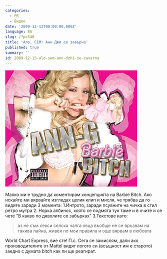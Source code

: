 ```yaml
---
categories:
  - PR
  - Видео
date: '2009-12-13T00:00:00.000Z'
language: BG
slug: /?p=540
title: 'Ало, СЕМ! Анн Джи се завърна'
published: true
summary: ''
id: 2009-12-13-alo-sem-ann-dzhi-se-zavarna
---
```


![Анн Джи](https://raw.githubusercontent.com/kirilchristov/blog_images/main/2009/12/CD-COVER-TEXT-s_2.jpg)

Малко ми е трудно да коментирам концепцията на Barbie Bitch. Ако искайте ми вярвайте изгледах целия клип и мисля, че трябва да го видите заради 3 момента: 1.Интрото, заради псувните на чичка в стил ретро мутра 2. Норка албинос, която се подмята тук таме и в очите и се чете "В какво по дяволите се забърках" 3.Текстове като:

> аз не съм секси селска чалга овца въобще не се връзвам на такива лайна, живея по мои правила и още вярвам в любовта

World Chart Express, вие сте! П.с. Сега се замислям, дали ако производителите от Mattel видят логото си (всъщност им е старото) заедно с думата bitch как ли ще реагират.
